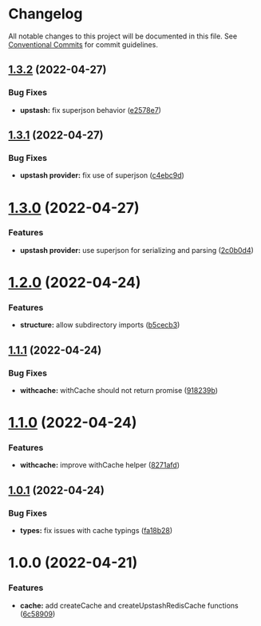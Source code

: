 # Changelog

All notable changes to this project will be documented in this file. See
[Conventional Commits](https://conventionalcommits.org) for commit guidelines.

## [1.3.2](https://github.com/jonbilous/utils/compare/v1.3.1...v1.3.2) (2022-04-27)


### Bug Fixes

* **upstash:** fix superjson behavior ([e2578e7](https://github.com/jonbilous/utils/commit/e2578e74c9cee0581b262c6b01d5b16c29c1456d))

## [1.3.1](https://github.com/jonbilous/utils/compare/v1.3.0...v1.3.1) (2022-04-27)


### Bug Fixes

* **upstash provider:** fix use of superjson ([c4ebc9d](https://github.com/jonbilous/utils/commit/c4ebc9d93decd7f59986ef49f29e360e241b8e16))

# [1.3.0](https://github.com/jonbilous/utils/compare/v1.2.0...v1.3.0) (2022-04-27)


### Features

* **upstash provider:** use superjson for serializing and parsing ([2c0b0d4](https://github.com/jonbilous/utils/commit/2c0b0d411a00d464261b17fd0a7fc54f927285a8))

# [1.2.0](https://github.com/jonbilous/utils/compare/v1.1.1...v1.2.0) (2022-04-24)


### Features

* **structure:** allow subdirectory imports ([b5cecb3](https://github.com/jonbilous/utils/commit/b5cecb38245b004611a24f723abc10a2e160d68f))

## [1.1.1](https://github.com/jonbilous/utils/compare/v1.1.0...v1.1.1) (2022-04-24)


### Bug Fixes

* **withcache:** withCache should not return promise ([918239b](https://github.com/jonbilous/utils/commit/918239b38eea9959b201a58f2a7a0e954d178a00))

# [1.1.0](https://github.com/jonbilous/utils/compare/v1.0.1...v1.1.0) (2022-04-24)


### Features

* **withcache:** improve withCache helper ([8271afd](https://github.com/jonbilous/utils/commit/8271afda266bafb2b72ce711b28a5c93c806524b))

## [1.0.1](https://github.com/jonbilous/utils/compare/v1.0.0...v1.0.1) (2022-04-24)


### Bug Fixes

* **types:** fix issues with cache typings ([fa18b28](https://github.com/jonbilous/utils/commit/fa18b286435863a0e26bdd6f7e5ad020321d4fbc))

# 1.0.0 (2022-04-21)


### Features

* **cache:** add createCache and createUpstashRedisCache functions ([6c58909](https://github.com/jonbilous/utils/commit/6c589091a6265c02005fd7e5a7ecc475d29a47e0))
